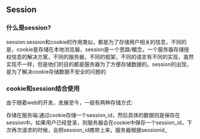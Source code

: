 ## Session

### 什么是session?

session:session和cookie的作用类似，都是为了存储用户相关的信息，不同的是，cookie是存储在本地浏览器，session是一个思路/概念，一个服务器存储授权信息的解决方案，不同的服务器，不同的框架，不同的语言有不同的实现，虽然实现不一样，但是他们的目的都是服务器为了方便存储数据的。session的出现，是为了解决cookie存储数据不安全的问题的

### cookie和session结合使用

由于随着web的开发，发展至今，一般有两种存储方式:

存储在服务端:通过cookie存储一个session\_id，然后具体的数据则是保存在session中。如果用户已经登录，则服务器会在cookie中保存一个session\_id，下次再次请求的时候，会把session_id携带上来，服务器根据sessionid_

